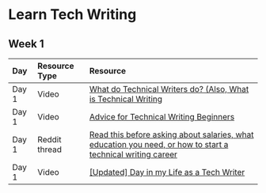 # Learn Tech Writing 

## Week 1 

Day | Resource Type | Resource 
:-- | :-- | :--
Day 1 | Video | [What do Technical Writers do? (Also, What is Technical Writing](https://youtu.be/biocrCx5T_k) 
Day 1 | Video | [Advice for Technical Writing Beginners](https://youtu.be/JHm3kVMITmI)  
Day 1 | Reddit thread | [Read this before asking about salaries, what education you need, or how to start a technical writing career](https://www.reddit.com/r/technicalwriting/comments/bomlrj/read_this_before_asking_about_salaries_what/)
Day 1 | Video | [[Updated] Day in my Life as a Tech Writer](https://youtu.be/8AbBf3j0hSY)
